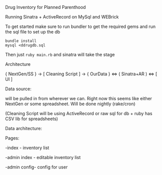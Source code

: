 Drug Inventory for Planned Parenthood

Running Sinatra + ActiveRecord on MySql and WEBrick


To get started make sure to run bundler to get the required gems and run the sql file to set up the db

```
bundle install
mysql <ddrugdb.sql
```

Then just `ruby main.rb` and sinatra will take the stage



Architecture

{ NextGen/SS } -> [ Cleaning Script ] -> { OurData } ⇔ ( Sinatra+AR ) ⇔ [ UI ]


Data source:

will be pulled in from wherever we can. Right now this seems like either NextGen or some spreadsheet.
Will be done nightly (rake/cron) 

(Cleaning Script will be using ActiveRecord or raw sql for db + ruby has CSV lib for spreadsheets)


Data architecture:


Pages:


-index       - inventory list

-admin index - editable inventory list

-admin config- config for user



